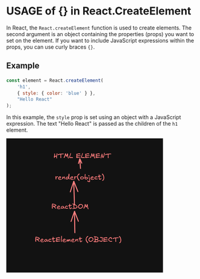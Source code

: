# USAGE of {} in React.CreateElement

In React, the `React.createElement` function is used to create elements. The second argument is an object containing the properties (props) you want to set on the element. If you want to include JavaScript expressions within the props, you can use curly braces `{}`.

## Example

```javascript
const element = React.createElement(
    'h1',
    { style: { color: 'blue' } },
    "Hello React"
);
```

In this example, the `style` prop is set using an object with a JavaScript expression. The text "Hello React" is passed as the children of the `h1` element.

![alt text](image.png)
